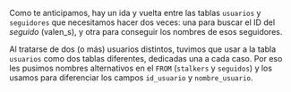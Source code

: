 Como te anticipamos, hay un ida y vuelta entre las tablas `usuarios` y `seguidores` que necesitamos hacer dos veces: una para buscar el ID del _seguido_ (valen_s), y otra para conseguir los nombres de esos seguidores. 

Al tratarse de dos (o más) usuarios distintos, tuvimos que usar a la tabla `usuarios` como dos tablas diferentes, dedicadas una a cada caso. Por eso les pusimos nombres alternativos en el `FROM` (`stalkers` y `seguidos`) y los usamos para diferenciar los campos `id_usuario` y `nombre_usuario`.

<div
  class='mu-erd'
  data-entities='{
    "stalkers": {
      "id_usuario": {
        "type": "Integer",
        "pk": true
      },
      "nombre_usuario": {
        "type": "Text"
      },
      "foto_perfil_url": {
        "type": "Text"
      }
    },
    "seguidores": {
      "id_seguidor": {
        "type": "Integer",
        "pk": true,
        "fk": {
          "to": { "entity": "stalkers", "column": "id_usuario" },
          "type": "many_to_one"
        }
      },
      "id_seguido": {
        "type": "Integer",
        "pk": true,
        "fk": {
          "to": { "entity": "seguidos", "column": "id_usuario" },
          "type": "many_to_one"
        }
      }
    },
    "seguidos": {
      "id_usuario": {
        "type": "Integer",
        "pk": true
      },
      "nombre_usuario": {
        "type": "Text"
      },
      "foto_perfil_url": {
        "type": "Text"
      }
    }
  }'>
</div>